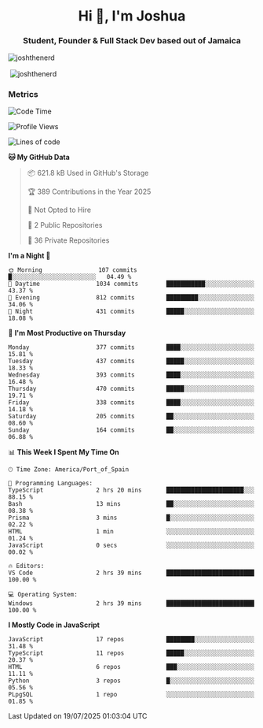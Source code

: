 <h1 align="center">Hi 👋, I'm Joshua</h1>
<h3 align="center">Student, Founder & Full Stack Dev based out of Jamaica</h3>

<p align="left"> <img src="https://komarev.com/ghpvc/?username=JoshTheDeveloperr" alt="joshthenerd" /> </p>

<p>&nbsp;<img align="center" src="https://github-readme-stats.vercel.app/api?username=JoshTheDeveloperr&show_icons=true&count_private=true" alt="joshthenerd" /></p>

### Metrics

<!--START_SECTION:waka-->
![Code Time](http://img.shields.io/badge/Code%20Time-1%2C360%20hrs%2052%20mins-blue)

![Profile Views](http://img.shields.io/badge/Profile%20Views-0-blue)

![Lines of code](https://img.shields.io/badge/From%20Hello%20World%20I%27ve%20Written-3.9%20million%20lines%20of%20code-blue)

**🐱 My GitHub Data** 

> 📦 621.8 kB Used in GitHub's Storage 
 > 
> 🏆 389 Contributions in the Year 2025
 > 
> 🚫 Not Opted to Hire
 > 
> 📜 2 Public Repositories 
 > 
> 🔑 36 Private Repositories 
 > 
**I'm a Night 🦉** 

```text
🌞 Morning                107 commits         █░░░░░░░░░░░░░░░░░░░░░░░░   04.49 % 
🌆 Daytime                1034 commits        ███████████░░░░░░░░░░░░░░   43.37 % 
🌃 Evening                812 commits         █████████░░░░░░░░░░░░░░░░   34.06 % 
🌙 Night                  431 commits         █████░░░░░░░░░░░░░░░░░░░░   18.08 % 
```
📅 **I'm Most Productive on Thursday** 

```text
Monday                   377 commits         ████░░░░░░░░░░░░░░░░░░░░░   15.81 % 
Tuesday                  437 commits         █████░░░░░░░░░░░░░░░░░░░░   18.33 % 
Wednesday                393 commits         ████░░░░░░░░░░░░░░░░░░░░░   16.48 % 
Thursday                 470 commits         █████░░░░░░░░░░░░░░░░░░░░   19.71 % 
Friday                   338 commits         ████░░░░░░░░░░░░░░░░░░░░░   14.18 % 
Saturday                 205 commits         ██░░░░░░░░░░░░░░░░░░░░░░░   08.60 % 
Sunday                   164 commits         ██░░░░░░░░░░░░░░░░░░░░░░░   06.88 % 
```


📊 **This Week I Spent My Time On** 

```text
🕑︎ Time Zone: America/Port_of_Spain

💬 Programming Languages: 
TypeScript               2 hrs 20 mins       ██████████████████████░░░   88.15 % 
Bash                     13 mins             ██░░░░░░░░░░░░░░░░░░░░░░░   08.38 % 
Prisma                   3 mins              █░░░░░░░░░░░░░░░░░░░░░░░░   02.22 % 
HTML                     1 min               ░░░░░░░░░░░░░░░░░░░░░░░░░   01.24 % 
JavaScript               0 secs              ░░░░░░░░░░░░░░░░░░░░░░░░░   00.02 % 

🔥 Editors: 
VS Code                  2 hrs 39 mins       █████████████████████████   100.00 % 

💻 Operating System: 
Windows                  2 hrs 39 mins       █████████████████████████   100.00 % 
```

**I Mostly Code in JavaScript** 

```text
JavaScript               17 repos            ████████░░░░░░░░░░░░░░░░░   31.48 % 
TypeScript               11 repos            █████░░░░░░░░░░░░░░░░░░░░   20.37 % 
HTML                     6 repos             ███░░░░░░░░░░░░░░░░░░░░░░   11.11 % 
Python                   3 repos             █░░░░░░░░░░░░░░░░░░░░░░░░   05.56 % 
PLpgSQL                  1 repo              ░░░░░░░░░░░░░░░░░░░░░░░░░   01.85 % 
```




 Last Updated on 19/07/2025 01:03:04 UTC
<!--END_SECTION:waka-->
